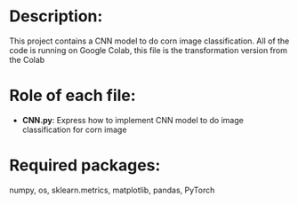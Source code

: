 # Description: 

This project contains a CNN model to do corn image classification. All of the code is running on Google Colab, this file is the transformation version from the Colab


# Role of each file:

* **CNN.py**: Express how to implement CNN model to do image classification for corn image


# Required packages:

numpy, os, sklearn.metrics, matplotlib, pandas, PyTorch
